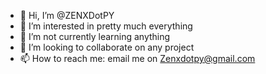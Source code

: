 - 👋 Hi, I’m @ZENXDotPY
- 👀 I’m interested in pretty much everything
- 🌱 I’m not currently learning anything
- 💞️ I’m looking to collaborate on any project
- 📫 How to reach me: email me on Zenxdotpy@gmail.com
